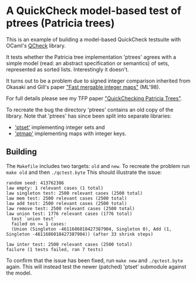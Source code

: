 A QuickCheck model-based test of ptrees (Patricia trees)
========================================================

This is an example of building a model-based QuickCheck testsuite with
OCaml's [QCheck](https://github.com/c-cube/qcheck/) library.

It tests whether the Patricia tree implementation 'ptrees' agrees with
a simple model (read: an abstract specification or semantics) of sets,
represented as sorted lists. Interestingly it doesn't.

It turns out to be a problem due to signed integer comparison
inherited from Okasaki and Gill's paper ["Fast mergable integer maps"](http://ittc.ku.edu/~andygill/papers/IntMap98.pdf) (ML'98).

For full details please see my TFP paper ["QuickChecking Patricia Trees"](http://janmidtgaard.dk/papers/Midtgaard%3aTFP17.pdf).

To recreate the bug the directory 'ptrees' contains an old copy of the
library. Note that 'ptrees' has since been split into separate libraries:
  - ['ptset'](https://github.com/backtracking/ptset) implementing integer sets and
  - ['ptmap'](https://github.com/backtracking/ptmap) implementing maps with integer keys.


Building
--------

The `Makefile` includes two targets: `old` and `new`.
To recreate the problem run `make old` and then `./qctest.byte`
This should illustrate the issue:

    random seed: 413762386
    law empty: 1 relevant cases (1 total)
    law singleton test: 2500 relevant cases (2500 total)
    law mem test: 2500 relevant cases (2500 total)
    law add test: 2500 relevant cases (2500 total)
    law remove test: 2500 relevant cases (2500 total)
    law union test: 1776 relevant cases (1776 total)
      test `union test`
      failed on >= 1 cases:
      (Union (Singleton -4611686018427387904, Singleton 0), Add (1, Singleton -4611686018427387904)) (after 33 shrink steps)
      
    law inter test: 2500 relevant cases (2500 total)
    failure (1 tests failed, ran 7 tests)


To confirm that the issue has been fixed, run `make new` and
`./qctest.byte` again. This will instead test the newer (patched)
'ptset' submodule against the model.
